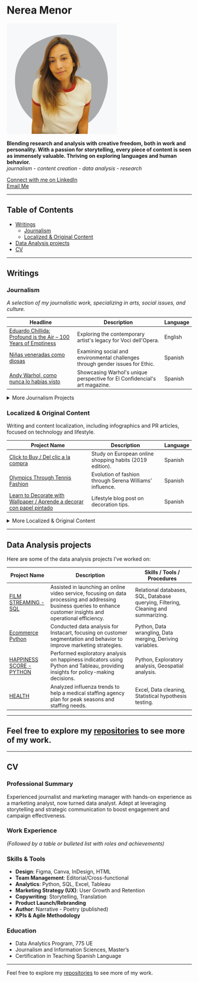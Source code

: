 # Nerea Menor

<img src="images/me_grey.png" alt="Your Name" width="300" height="300">

**Blending research and analysis with creative freedom, both in work and personality. With a passion for storytelling, every piece of content is seen as immensely valuable. Thriving on exploring languages and human behavior.**  
*journalism - content creation - data analysis - research*

[Connect with me on LinkedIn](https://www.linkedin.com/in/nerea-menor/)  
[Email Me](mailto:nereamenor@gmail.com)  

---

## Table of Contents

- [Writings](#writings)
  - [Journalism](#journalism)
  - [Localized & Original Content](#localized--original-content)
- [Data Analysis projects](#my-projects)
- [CV](#cv)

---

## Writings

### Journalism
*A selection of my journalistic work, specializing in arts, social issues, and culture.*

| Headline | Description | Language |
|--------------|-------------|----------|
| [Eduardo Chillida: Profound is the Air – 100 Years of Emptiness](https://www.vocidellopera.com/single-post/eduardo-chillida) | Exploring the contemporary artist's legacy for Voci dell'Opera. | English |
| [Niñas veneradas como diosas](https://ethic.es/2024/10/kumari-ninas-veneradas-como-diosas/) | Examining social and environmental challenges through gender issues for Ethic. | Spanish |
| [Andy Warhol, como nunca lo habías visto](https://www-elconfidencial-com.translate.goog/el-grito/2024-08-24/andy-warhol-expo-berlin_3947800/?_x_tr_sl=auto&_x_tr_tl=es&_x_tr_hl=es) | Showcasing Warhol's unique perspective for El Confidencial's art magazine. | Spanish |

<details>
  
  <summary>More Journalism Projects</summary>

| Headline | Description | Language |
|--------------|-------------|----------|
| [“Hemos pasado de una ola en la que podíamos aspirar a algo mejor a tenernos que enfocar solo en sobrevivir”](https://www.pikaramagazine.com/2024/10/hemos-pasado-de-una-ola-en-la-que-podiamos-aspirar-a-algo-mejor-a-tenernos-que-enfocar-solo-en-sobrevivir/) | Examining current gender issues in Argentina for Pikara Magazine. | Spanish |
| [Lady Macbeth of Mtsensk floods the Liceu in Barcelona for the Season Opening](https://www.vocidellopera.com/single-post/lady-macbeth-of-mtsensk) | Opera critique for Voci dell'Opera. | English |

</details>

### Localized & Original Content
Writing and content localization, including infographics and PR articles, focused on technology and lifestyle.

| Project Name | Description | Language |
|--------------|-------------|----------|
| [Click to Buy / Del clic a la compra](https://marketing4ecommerce.net/wp-content/uploads/2017/01/Infografia-del-clic-a-la-compra.jpg) | Study on European online shopping habits (2019 edition). | Spanish |
| [Olympics Through Tennis Fashion](https://www.lavanguardia.com/de-moda/moda/20160803/403670325433/juegos-olimpicos-moda-120-anos.html) | Evolution of fashion through Serena Williams’ influence. | Spanish |
| [Learn to Decorate with Wallpaper / Aprende a decorar con papel pintado](https://www.homify.es/libros_de_ideas/28615/aprende-a-decorar-con-papel-pintado) | Lifestyle blog post on decoration tips. | Spanish |

<details>
<summary>More Localized & Original Content</summary>

| Project Name | Description | Language |
|--------------|-------------|----------|
| [Los poderes de las plantas](https://de.pinterest.com/pin/461407924319434531/) | Pinterest post on a guide to indoor plants. | Spanish |
| [Cómo compramos por Internet: dispositivos, sistemas operativos y navegadores más usados](https://marketing4ecommerce.net/compramos-internet-los-europeos-segun-las-tiendas-online-shopalike-2017/) | Study on European online shopping habits by device. | Spanish |

</details>


---

## Data Analysis projects

Here are some of the data analysis projects I’ve worked on:

| Project Name | Description | Skills / Tools / Procedures |
|--------------|-------------|-----------------------------|
| [FILM STREAMING - SQL](https://github.com/NereaMe/launchstrategy_SQL) | Assisted in launching an online video service, focusing on data processing and addressing business queries to enhance customer insights and operational efficiency. | Relational databases, SQL, Database querying, Filtering, Cleaning and summarizing. |
| [Ecommerce Python](https://github.com/NereaMe/Ecommerce_python/) | Conducted data analysis for Instacart, focusing on customer segmentation and behavior to improve marketing strategies. | Python, Data wrangling, Data merging, Deriving variables. |
| [HAPPINESS SCORE - PYTHON](https://github.com/NereaMe/HappinessScore_python) | Performed exploratory analysis on happiness indicators using Python and Tableau, providing insights for policy-making decisions. | Python, Exploratory analysis, Geospatial analysis. |
| [HEALTH](https://github.com/NereaMe/health_tableau) | Analyzed influenza trends to help a medical staffing agency plan for peak seasons and staffing needs. | Excel, Data cleaning, Statistical hypothesis testing. |

---

## Feel free to explore my [repositories](https://github.com/NereaMe) to see more of my work.

---

## CV

### Professional Summary
Experienced journalist and marketing manager with hands-on experience as a marketing analyst, now turned data analyst. Adept at leveraging storytelling and strategic communication to boost engagement and campaign effectiveness.

### Work Experience
*(Followed by a table or bulleted list with roles and achievements)*

### Skills & Tools
- **Design**: Figma, Canva, InDesign, HTML
- **Team Management**: Editorial/Cross-functional
- **Analytics**: Python, SQL, Excel, Tableau
- **Marketing Strategy (UX)**: User Growth and Retention
- **Copywriting**: Storytelling, Translation
- **Product Launch/Rebranding**
- **Author**: Narrative - Poetry (published)
- **KPIs & Agile Methodology**

### Education
- Data Analytics Program, 775 UE
- Journalism and Information Sciences, Master’s
- Certification in Teaching Spanish Language

---

Feel free to explore my [repositories](https://github.com/NereaMe) to see more of my work.
